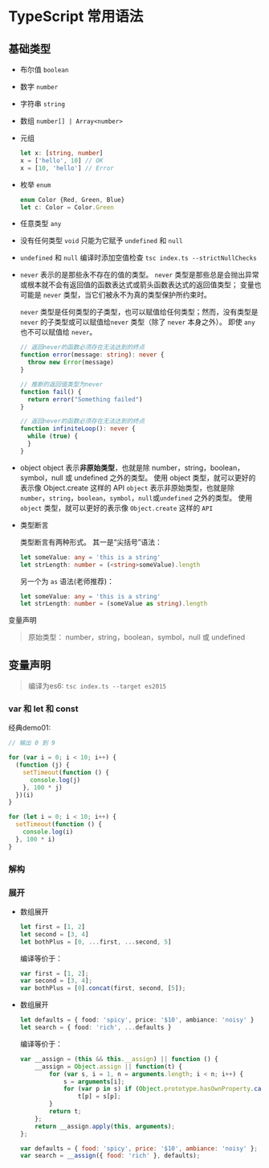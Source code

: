 # TypeScript 常用语法

## 基础类型

* 布尔值 `boolean`

* 数字 `number`

* 字符串 `string`

* 数组 `number[] | Array<number>`

* 元组

  ```typescript
  let x: [string, number]
  x = ['hello', 10] // OK
  x = [10, 'hello'] // Error
  ```

* 枚举 `enum`

  ```typescript
  enum Color {Red, Green, Blue}
  let c: Color = Color.Green
  ```

* 任意类型 `any`

* 没有任何类型 `void`
  只能为它赋予 `undefined` 和 `null`

* `undefined` 和 `null`
  编译时添加空值检查 `tsc index.ts --strictNullChecks`

* `never`
  表示的是那些永不存在的值的类型。 `never` 类型是那些总是会抛出异常或根本就不会有返回值的函数表达式或箭头函数表达式的返回值类型； 变量也可能是 `never` 类型，当它们被永不为真的类型保护所约束时。

  `never` 类型是任何类型的子类型，也可以赋值给任何类型；然而，没有类型是 `never` 的子类型或可以赋值给`never` 类型（除了 `never` 本身之外）。 即使 `any` 也不可以赋值给 `never`。

  ```typescript
  // 返回never的函数必须存在无法达到的终点
  function error(message: string): never {
    throw new Error(message)
  }

  // 推断的返回值类型为never
  function fail() {
    return error("Something failed")
  }

  // 返回never的函数必须存在无法达到的终点
  function infiniteLoop(): never {
    while (true) {
    }
  }
  ```

* object
  object 表示**非原始类型**，也就是除 number，string，boolean，symbol，null 或 undefined 之外的类型。
  使用 object 类型，就可以更好的表示像 Object.create 这样的 API
  `object` 表示非原始类型，也就是除 `number`，`string`，`boolean`，`symbol`，`null`或`undefined` 之外的类型。
  使用 `object` 类型，就可以更好的表示像 `Object.create` 这样的 `API`

* 类型断言

  类型断言有两种形式。 其一是“尖括号”语法：

  ```typescript
  let someValue: any = 'this is a string'
  let strLength: number = (<string>someValue).length
  ```

  另一个为 `as` 语法(老师推荐)：

  ```typescript
  let someValue: any = 'this is a string'
  let strLength: number = (someValue as string).length
  ```

变量声明

> 原始类型： number，string，boolean，symbol，null 或 undefined

## 变量声明

> 编译为es6:   `tsc index.ts --target es2015`

### var 和 let 和 const

经典demo01:

```javascript
// 输出 0 到 9

for (var i = 0; i < 10; i++) {
  (function (j) {
    setTimeout(function () {
      console.log(j)
    }, 100 * j)
  })(i)
}

for (let i = 0; i < 10; i++) {
  setTimeout(function () {
    console.log(i)
  }, 100 * i)
}
```

### 解构

### 展开

* 数组展开

  ```typescript
  let first = [1, 2]
  let second = [3, 4]
  let bothPlus = [0, ...first, ...second, 5]
  ```

  编译等价于：

  ```javascript
  var first = [1, 2];
  var second = [3, 4];
  var bothPlus = [0].concat(first, second, [5]);
  ```

* 数组展开

  ```typescript
  let defaults = { food: 'spicy', price: '$10', ambiance: 'noisy' }
  let search = { food: 'rich', ...defaults }
  ```

  编译等价于：

  ```javascript
  var __assign = (this && this.__assign) || function () {
      __assign = Object.assign || function(t) {
          for (var s, i = 1, n = arguments.length; i < n; i++) {
              s = arguments[i];
              for (var p in s) if (Object.prototype.hasOwnProperty.call(s, p))
                  t[p] = s[p];
          }
          return t;
      };
      return __assign.apply(this, arguments);
  };
  
  var defaults = { food: 'spicy', price: '$10', ambiance: 'noisy' };
  var search = __assign({ food: 'rich' }, defaults);
  ```

  